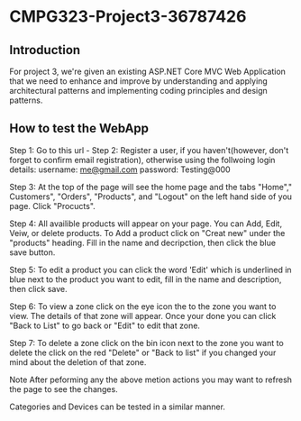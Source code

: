 # CMPG323-Project3-36787426
## Introduction
For project 3, we're given an existing ASP.NET Core MVC Web Application that we need to enhance and improve by understanding and applying architectural patterns and implementing coding principles and design patterns.

## How to test the WebApp
Step 1: Go to this url - 
Step 2: Register a user, if you haven't(however, don't forget to confirm email registration), otherwise using the follwoing login details: 
username: me@gmail.com
password: Testing@000

Step 3: At the top of the page will see the home page and the tabs "Home"," Customers", "Orders", "Products", and "Logout" on the left hand side of you page. Click "Procucts".

Step 4: All availible products will appear on your page. You can Add, Edit, Veiw, or delete products. To Add a product click on "Creat new" under the "products" heading. Fill in the name and decripction, then click the blue save button.

Step 5: To edit a product you can click the word 'Edit' which is underlined in blue next to the product you want to edit, fill in the name and description, then click save.

Step 6: To view a zone click on the eye icon the to the zone you want to view. The details of that zone will appear. Once your done you can click "Back to List" to go back or "Edit" to edit that zone.

Step 7: To delete a zone click on the bin icon next to the zone you want to delete the click on the red "Delete" or "Back to list" if you changed your mind about the deletion of that zone.

Note After peforming any the above metion actions you may want to refresh the page to see the changes.

Categories and Devices can be tested in a similar manner.
